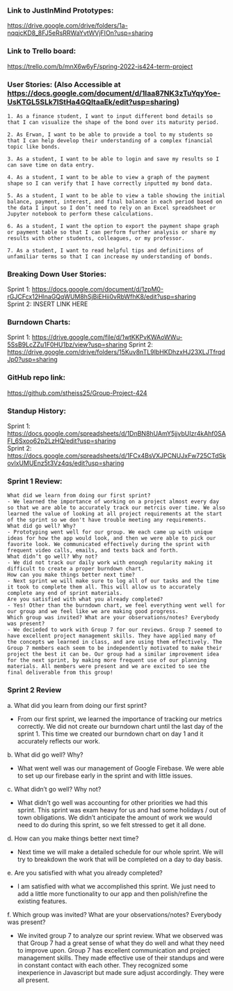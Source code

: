 ### Link to JustInMind Prototypes:
<https://drive.google.com/drive/folders/1a-nqqjcKD8_8FJ5eRsRRWaYvtWVjFIOn?usp=sharing>

### Link to Trello board: 
<https://trello.com/b/mnX6w6yF/spring-2022-is424-term-project>

### User Stories: (Also Accessible at <https://docs.google.com/document/d/1Iaa87NK3zTuYqyYoe-UsKTGL5SLk7lStHa4GQltaaEk/edit?usp=sharing>)
    1. As a finance student, I want to input different bond details so that I can visualize the shape of the bond over its maturity period.

    2. As Erwan, I want to be able to provide a tool to my students so that I can help develop their understanding of a complex financial topic like bonds.

    3. As a student, I want to be able to login and save my results so I can save time on data entry.

    4. As a student, I want to be able to view a graph of the payment shape so I can verify that I have correctly inputted my bond data.

    5. As a student, I want to be able to view a table showing the initial balance, payment, interest, and final balance in each period based on the data I input so I don’t need to rely on an Excel spreadsheet or Jupyter notebook to perform these calculations.

    6. As a student, I want the option to export the payment shape graph or payment table so that I can perform further analysis or share my results with other students, colleagues, or my professor.

    7. As a student, I want to read helpful tips and definitions of unfamiliar terms so that I can increase my understanding of bonds.
    
### Breaking Down User Stories:
Sprint 1: <https://docs.google.com/document/d/1zpM0-rGJCFcx12HlnaGQqWUM8hSjBiEHii0vRbWfhK8/edit?usp=sharing>
<br />
Sprint 2: INSERT LINK HERE

### Burndown Charts:
Sprint 1: <https://drive.google.com/file/d/1wtKKPvKWAoWWu-5SsB9LcZZu1F0HU1bz/view?usp=sharing>
Sprint 2: <https://drive.google.com/drive/folders/15Kuv8nTL9IbHKDhzxHJ23XLJTfrqdJp0?usp=sharing>

### GitHub repo link:
<https://github.com/stheiss25/Group-Project-424>

### Standup History:
Sprint 1: <https://docs.google.com/spreadsheets/d/1DnBN8hUAmY5jjvbUIzr4kAhf0SAFI_6Sxoo62p2LzHQ/edit?usp=sharing>
<br />
Sprint 2: <https://docs.google.com/spreadsheets/d/1FCx4BsVXJPCNUJxFw725CTdSkovlxUMUEnz5t3Vz4qs/edit?usp=sharing>

### Sprint 1 Review:
    What did we learn from doing our first sprint?
    - We learned the importance of working on a project almost every day so that we are able to accurately track our metrcis over time. We also learned the value of looking at all project requirements at the start of the sprint so we don't have trouble meeting any requirements.
    What did go well? Why?
    - Prototyping went well for our group. We each came up with unique ideas for how the app would look, and then we were able to pick our favorite look. We communicated effectively during the sprint with frequent video calls, emails, and texts back and forth.
    What didn’t go well? Why not?
    - We did not track our daily work with enough regularity making it difficult to create a proper burndown chart.
    How can you make things better next time?
    - Next sprint we will make sure to log all of our tasks and the time it took to complete them all. This will allow us to accurately complete any end of sprint materials.
    Are you satisfied with what you already completed?
    - Yes! Other than the burndown chart, we feel everything went well for our group and we feel like we are making good progress.
    Which group was invited? What are your observations/notes? Everybody was present?
    - We decieded to work with Group 7 for our reviews. Group 7 seemed to have excellent project management skills. They have applied many of the concepts we learned in class, and are using them effectively. The Group 7 members each seem to be independently motivated to make their project the best it can be. Our group had a similar improvement idea for the next sprint, by making more frequent use of our planning materials. All members were present and we are excited to see the final deliverable from this group! 

### Sprint 2 Review
a. What did you learn from doing our first sprint?
- From our first sprint, we learned the importance of tracking our metrics correctly. We did not create our burndown chart until the last day of the sprint 1. This time we created our burndown chart on day 1 and it accurately reflects our work.

b. What did go well? Why?
- What went well was our management of Google Firebase. We were able to set up our firebase early in the sprint and with little issues.

c. What didn’t go well? Why not?
-	What didn’t go well was accounting for other priorities we had this sprint. This sprint was exam heavy for us and had some holidays / out of town obligations. We didn’t anticipate the amount of work we would need to do during this sprint, so we felt stressed to get it all done.

d. How can you make things better next time?
-	Next time we will make a detailed schedule for our whole sprint. We will try to breakdown the work that will be completed on a day to day basis.

e. Are you satisfied with what you already completed?

-	I am satisfied with what we accomplished this sprint. We just need to add a little more functionality to our app and then polish/refine the existing features.

f. Which group was invited? What are your observations/notes? 
Everybody was present?
- We invited group 7 to analyze our sprint review. What we observed was that Group 7 had a great sense of what they do well and what they need to improve upon. Group 7 has excellent communication and project management skills. They made effective use of their standups and were in constant contact with each other. They recognized some inexperience in Javascript but made sure adjust accordingly. They were all present.
